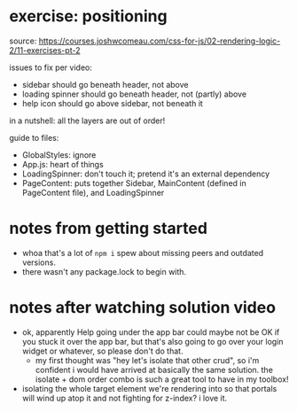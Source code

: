 # exercise: positioning

source: https://courses.joshwcomeau.com/css-for-js/02-rendering-logic-2/11-exercises-pt-2

issues to fix per video:

- sidebar should go beneath header, not above
- loading spinner should go beneath header, not (partly) above
- help icon should go above sidebar, not beneath it

in a nutshell: all the layers are out of order!

guide to files:

- GlobalStyles: ignore
- App.js: heart of things
- LoadingSpinner: don't touch it; pretend it's an external dependency
- PageContent: puts together Sidebar, MainContent (defined in PageContent file), and LoadingSpinner

# notes from getting started

- whoa that's a lot of `npm i` spew about missing peers and outdated versions.
- there wasn't any package.lock to begin with.

# notes after watching solution video

- ok, apparently Help going under the app bar could maybe not be OK if you stuck it over the app bar, but that's also going to go over your login widget or whatever, so please don't do that.
  - my first thought was "hey let's isolate that other crud", so i'm confident i would have arrived at basically the same solution. the isolate + dom order combo is such a great tool to have in my toolbox!
- isolating the whole target element we're rendering into so that portals will wind up atop it and not fighting for z-index? i love it.
